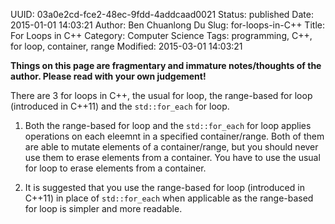 UUID: 03a0e2cd-fce2-48ec-9fdd-4addcaad0021
Status: published
Date: 2015-01-01 14:03:21
Author: Ben Chuanlong Du
Slug: for-loops-in-C++
Title: For Loops in C++
Category: Computer Science
Tags: programming, C++, for loop, container, range
Modified: 2015-03-01 14:03:21

**Things on this page are fragmentary and immature notes/thoughts of the author. Please read with your own judgement!**

There are 3 for loops in C++,
the usual for loop, the range-based for loop (introduced in C++11) and the `std::for_each` for loop.

1. Both the range-based for loop and the `std::for_each` for loop 
applies operations on each eleemnt in a specified container/range.
Both of them are able to mutate elements of a container/range,
but you should never use them to erase elements from a container.
You have to use the usual for loop to erase elements from a container.

2. It is suggested that you use the range-based for loop (introduced in C++11)
in place of `std::for_each` when applicable 
as the range-based for loop is simpler and more readable.


